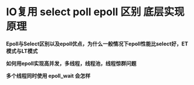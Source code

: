 # IO复用 select poll epoll 区别 底层实现原理

**Epoll与Select区别以及epoll优点，为什么一般情况下epoll性能比select好，ET模式与LT模式**

**如何用epoll实现高并发，多线程，线程池，线程惊群问题**

**多个线程同时使用 epoll_wait 会怎样**